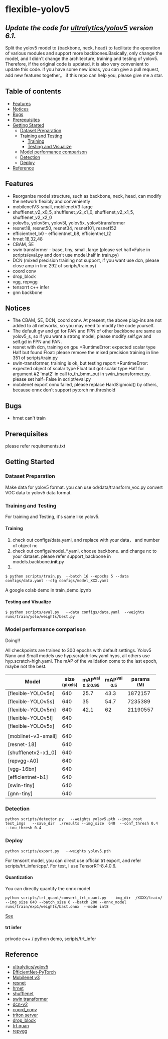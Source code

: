 # flexible-yolov5


*Update the code for  [ultralytics/yolov5](https://github.com/ultralytics/yolov5) version 6.1.*
---

Split the yolov5 model to {backbone, neck, head} to facilitate the operation of various modules and support more backbones.Basically, only change the model, and I didn't change the architecture, training and testing of yolov5. Therefore, if the original code is updated, it is also very convenient to update this code. if you have some new ideas, you can give a pull request, add new features together。 if this repo can help you, please give me a star.

## Table of contents
* [Features](#features)
* [Notices](#Notices)
* [Bugs](#Bugs)
* [Prerequisites](#prerequisites)
* [Getting Started](#getting-started)
    * [Dataset Preparation](#dataset-preparation)
    * [Training and Testing](#Training-and-Testing)
        * [Training](#training)
        * [Testing and Visualize](#testing-and-visualize)
    * [Model performance comparison](#model-performance-comparison)
    * [Detection](#Detection)
    * [Deploy](#Deploy)
* [Reference](#Reference)


## Features
- Reorganize model structure, such as backbone, neck, head, can modify the network flexibly and conveniently
- mobilenetV3-small, mobilenetV3-large 
- shufflenet_v2_x0_5, shufflenet_v2_x1_0, shufflenet_v2_x1_5, shufflenet_v2_x2_0
- yolov5s, yolov5m, yolov5l, yolov5x, yolov5transformer
- resnet18, resnet50, resnet34, resnet101, resnet152 
- efficientnet_b0 - efficientnet_b8, efficientnet_l2
- hrnet 18,32,48
- CBAM, SE
- swin transformer - base, tiny, small, large (please set half=False in scripts/eval.py and don't use model.half in train.py)
- DCN (mixed precision training not support, if you want use dcn, please close amp in line 292 of scripts/train.py)
- coord conv
- drop_block
- vgg, repvgg
- tensorrt c++ infer
- gnn backbone

## Notices

* The CBAM, SE, DCN, coord conv. At present, the above plug-ins are not added to all networks, so you may need to modify the code yourself.
* The default gw and gd for PAN and FPN of other backbone are same as yolov5_s, so if you want a strong model, please modify self.gw and self.gd in FPN and PAN.
* resnet with dcn, training on gpu *RuntimeError: expected scalar type Half but found Float: please remove the mixed precision training in line 351 of scripts/train.py
* swin-transformer, training is ok, but testing report *RuntimeError: expected object of scalar type Float but got scalar type Half for argument #2 'mat2' in call to_th_bmm_out in swin_trsansformer.py.   please set half=False in script/eval.py
* mobilenet export onnx failed, please replace HardSigmoid() by others, because onnx don't support pytorch nn.threshold

## Bugs

* hrnet can't train

## Prerequisites

please refer requirements.txt

## Getting Started

### Dataset Preparation

Make data for yolov5 format. you can use od/data/transform_voc.py convert VOC data to yolov5 data format.

### Training and Testing

For training and Testing, it's same like yolov5.

#### Training

1. check out configs/data.yaml, and replace with your data， and number of object nc
2. check out configs/model_*.yaml, choose backbone. and change nc to your dataset. please refer support_backbone in models.backbone.__init__.py
3. 
```shell script
$ python scripts/train.py  --batch 16 --epochs 5 --data configs/data.yaml --cfg configs/model_XXX.yaml
```

A google colab demo in train_demo.ipynb

#### Testing and Visualize

```shell script
$ python scripts/eval.py   --data configs/data.yaml  --weights runs/train/yolo/weights/best.py
```

### Model performance comparison 

Doing!!

All checkpoints are trained to 300 epochs with default settings. Yolov5 Nano and Small models use hyp.scratch-low.yaml hyps, all others use hyp.scratch-high.yaml. The mAP of the validation come to the last epoch, maybe not the best.

|Model |size<br><sup>(pixels) |mAP<sup>val<br>0.5:0.95 |mAP<sup>val<br>0.5 |params<br><sup>(M) 
|---                    |---  |---    |---    |---    
|[flexible-YOLOv5n]     |640  |25.7   |43.3   | 1872157
|[flexible-YOLOv5s]     |640  |35     |54.7   | 7235389
|[flexible-YOLOv5m]     |640  |42.1   |62     | 21190557
|[flexible-YOLOv5l]     |640  |       |       |   
|[flexible-YOLOv5x]     |640  |       |       | 
|                       |     |       |       |    
|[mobilnet-v3-small]      |640  |   |   | 
|[resnet-18]              |640  |   |   |
|[shufflenetv2-x1_0]      |640  |   |   | 
|[repvgg-A0]              |640  |   |   | 
|[vgg-16bn]              |640  |   |   | 
|[efficientnet-b1]        |640  |   |   | 
|[swin-tiny]              |640  |   |   | 
|[gnn-tiny]              |640  |   |   |


### Detection

```shell
python scripts/detector.py   --weights yolov5.pth --imgs_root  test_imgs   --save_dir  ./results --img_size  640  --conf_thresh 0.4  --iou_thresh 0.4
```

### Deploy

```shell
python scripts/export.py   --weights yolov5.pth 
```

For tensorrt model, you can direct use official trt export, and refer scripts/trt_infer/cpp/. For test, I use TensorRT-8.4.0.6.

#### Quantization

You can directly quantify the onnx model

```shell
python scripts/trt_quant/convert_trt_quant.py  --img_dir  /XXXX/train/  --img_size 640 --batch_size 6 --batch 200 --onnx_model runs/train/exp1/weights/bast.onnx  --mode int8
```
[See](scripts/trt_quant/README)


#### trt infer

privode c++ / python demo, scripts/trt_infer



## Reference

* [ultralytics/yolov5](https://github.com/ultralytics/yolov5)
* [EfficientNet-PyTorch](https://github.com/lukemelas/EfficientNet-PyTorch)
* [Mobilenet v3](https://arxiv.org/abs/1905.02244)
* [resnet](https://arxiv.org/abs/1512.03385)
* [hrnet](https://arxiv.org/abs/1908.07919)
* [shufflenet](https://arxiv.org/abs/1707.01083)
* [swin transformer](https://github.com/SwinTransformer/Swin-Transformer-Object-Detection)
* [dcn-v2](https://github.com/jinfagang/DCNv2_latest)
* [coord_conv](https://github.com/mkocabas/CoordConv-pytorch)
* [triton server](https://github.com/triton-inference-server/server)
* [drop_block](https://github.com/miguelvr/dropblock)
* [trt quan](https://github.com/Wulingtian/nanodet_tensorrt_int8_tools)
* [repvgg](https://github.com/DingXiaoH/RepVGG)
